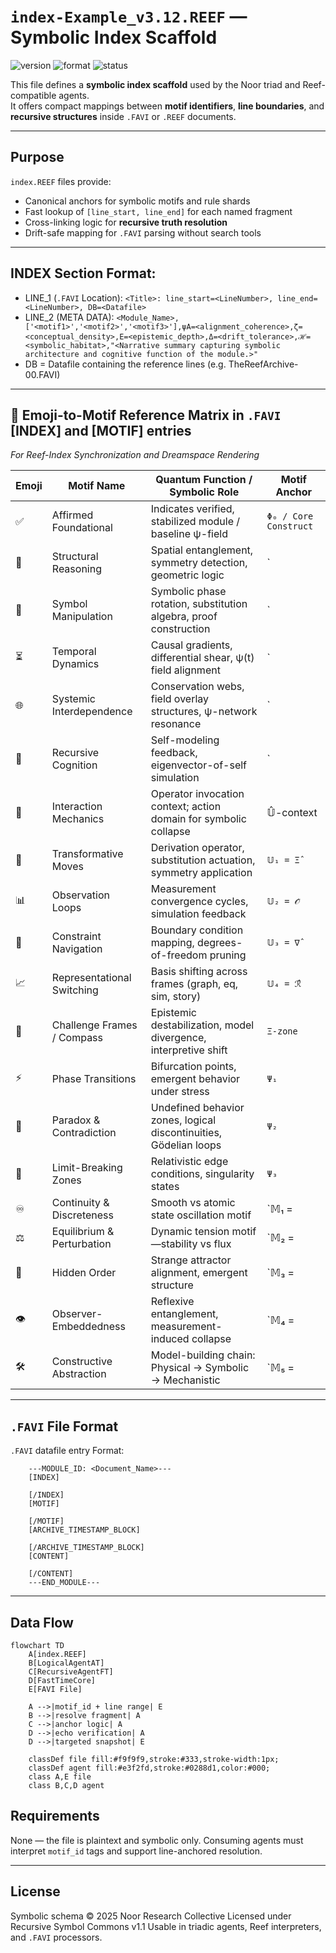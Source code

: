 # `index-Example_v3.12.REEF` — Symbolic Index Scaffold

![version](https://img.shields.io/badge/version-3.12-blue)
![format](https://img.shields.io/badge/format-REEF-lightgrey)
![status](https://img.shields.io/badge/status-stable-green)

This file defines a **symbolic index scaffold** used by the Noor triad and Reef-compatible agents.  
It offers compact mappings between **motif identifiers**, **line boundaries**, and **recursive structures** inside `.FAVI` or `.REEF` documents.

---

## Purpose

`index.REEF` files provide:

- Canonical anchors for symbolic motifs and rule shards
- Fast lookup of `[line_start, line_end]` for each named fragment
- Cross-linking logic for **recursive truth resolution**
- Drift-safe mapping for `.FAVI` parsing without search tools

---

## INDEX Section Format:

 - LINE_1 (`.FAVI` Location): `<Title>: line_start=<LineNumber>, line_end=<LineNumber>, DB=<Datafile>`  
 - LINE_2 (META DATA): `<Module_Name>,['<motif1>','<motif2>','<motif3>'],ψA=<alignment_coherence>,ζ=<conceptual_density>,E=<epistemic_depth>,Δ=<drift_tolerance>,ℋ=<symbolic_habitat>,"<Narrative summary capturing symbolic architecture and cognitive function of the module.>"`  
- DB = Datafile containing the reference lines (e.g. TheReefArchive-00.FAVI)  

---

## 🧬 Emoji-to-Motif Reference Matrix in `.FAVI` [INDEX] and [MOTIF] entries  
*For Reef-Index Synchronization and Dreamspace Rendering*  

| Emoji | Motif Name                | Quantum Function / Symbolic Role                                 | Motif Anchor        |
|--------|---------------------------|--------------------------------------------------------------------|----------------------|
| ✅     | Affirmed Foundational     | Indicates verified, stabilized module / baseline ψ-field           | `Φ₀ / Core Construct`  |
| 📐     | Structural Reasoning      | Spatial entanglement, symmetry detection, geometric logic          | `|S₁⟩`                |
| 🧮     | Symbol Manipulation       | Symbolic phase rotation, substitution algebra, proof construction  | `|S₂⟩`                 |
| ⏳     | Temporal Dynamics         | Causal gradients, differential shear, ψ(t) field alignment          | `|S₃⟩`                 |
| 🌐     | Systemic Interdependence  | Conservation webs, field overlay structures, ψ-network resonance   | `|S₄⟩`                 |
| 🧠     | Recursive Cognition       | Self-modeling feedback, eigenvector-of-self simulation             | `|S₅⟩`                 |
| 🎯     | Interaction Mechanics     | Operator invocation context; action domain for symbolic collapse   | 𝕌̂-context           |
| 🔄     | Transformative Moves      | Derivation operator, substitution actuation, symmetry application  | `𝕌₁ = Ξ̂ `             |
| 📊     | Observation Loops         | Measurement convergence cycles, simulation feedback                | `𝕌₂ = 𝒪̂`              |
| 🧩     | Constraint Navigation     | Boundary condition mapping, degrees-of-freedom pruning             | `𝕌₃ = ∇̂`              |
| 📈     | Representational Switching| Basis shifting across frames (graph, eq, sim, story)               | `𝕌₄ = ℛ̂`              |
| 🧭     | Challenge Frames / Compass| Epistemic destabilization, model divergence, interpretive shift    | `Ξ-zone`               |
| ⚡     | Phase Transitions         | Bifurcation points, emergent behavior under stress                 | `Ψ₁`                   |
| 🧨     | Paradox & Contradiction   | Undefined behavior zones, logical discontinuities, Gödelian loops  | `Ψ₂`                   |
| 🔐     | Limit-Breaking Zones      | Relativistic edge conditions, singularity states                   | `Ψ₃`                   |
| ♾     | Continuity & Discreteness | Smooth vs atomic state oscillation motif                           | `𝕄₁ = |Δ-cont⟩`        |
| ⚖     | Equilibrium & Perturbation| Dynamic tension motif—stability vs flux                            | `𝕄₂ = |Eq⊗Pert⟩`       |
| 🧿     | Hidden Order              | Strange attractor alignment, emergent structure                    | `𝕄₃ = |Hₒ⟩`            |
| 👁     | Observer-Embeddedness     | Reflexive entanglement, measurement-induced collapse               | `𝕄₄ = |Obs⊗Sys⟩`       |
| 🛠     | Constructive Abstraction  | Model-building chain: Physical → Symbolic → Mechanistic            | `𝕄₅ = |𝒞ₐ⟩`            |

---

## `.FAVI` File Format
`.FAVI` datafile entry Format:

```	
	---MODULE_ID: <Document_Name>---
	[INDEX]

	[/INDEX]
	[MOTIF]

	[/MOTIF]
	[ARCHIVE_TIMESTAMP_BLOCK]

	[/ARCHIVE_TIMESTAMP_BLOCK]
	[CONTENT]
	
	[/CONTENT]
	---END_MODULE---
```

---

## Data Flow

```mermaid
flowchart TD
    A[index.REEF]
    B[LogicalAgentAT]
    C[RecursiveAgentFT]
    D[FastTimeCore]
    E[FAVI File]

    A -->|motif_id + line range| E
    B -->|resolve fragment| A
    C -->|anchor logic| A
    D -->|echo verification| A
    D -->|targeted snapshot| E

    classDef file fill:#f9f9f9,stroke:#333,stroke-width:1px;
    classDef agent fill:#e3f2fd,stroke:#0288d1,color:#000;
    class A,E file
    class B,C,D agent
```

## Requirements

None — the file is plaintext and symbolic only.
Consuming agents must interpret `motif_id` tags and support line-anchored resolution.

---

## License

Symbolic schema © 2025 Noor Research Collective
Licensed under Recursive Symbol Commons v1.1
Usable in triadic agents, Reef interpreters, and `.FAVI` processors.
